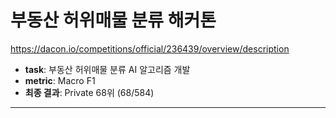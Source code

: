 # 부동산 허위매물 분류 해커톤

https://dacon.io/competitions/official/236439/overview/description

- **task**: 부동산 허위매물 분류 AI 알고리즘 개발
- **metric**: Macro F1
- **최종 결과**: Private 68위 (68/584)
---
